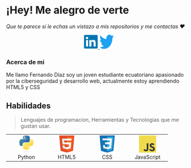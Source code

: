 <h1 align="Left">¡Hey! Me alegro de verte</h1>
<p>
  <i>Que te parece si le echas un vistazo a mis repositorios y me contactas&nbsp♥</i>
</p>
 <p align="center">
  <a href="https://www.linkedin.com/in/nahimdiaz/"> <img src="https://github.com/devicons/devicon/blob/master/icons/linkedin/linkedin-original.svg" witdth="100" height="39"/>
  </a>
  <a href="https://twitter.com/FNahim_Diaz"> <img src="https://github.com/devicons/devicon/blob/master/icons/twitter/twitter-original.svg" witdth="100" height="39"/>
  </a>
</p>

### Acerca de mi
<p>Me llamo Fernando Díaz soy un joven estudiante ecuatoriano apasionado por la ciberseguridad y desarrollo web, actualmente estoy aprendiendo HTML5 y CSS</p>
<!--- Sección de mis habilidades ---->
<h2 align="left">Habilidades</h2>

> Lenguajes de programacíon, Herramientas y Tecnologias que me gustan usar.
<table>
  <tr>
    <td align="center" width="96">
      <a>
        <img src="https://github.com/devicons/devicon/blob/master/icons/python/python-original.svg" width="48" height="48" alt="Python" />
      </a>
      <br>Python
    </td>
    <td align="center" width="96">
      <a>
        <img src="https://github.com/devicons/devicon/blob/master/icons/html5/html5-original.svg" width="48" height="48" alt="HTML5" />
      </a>
      <br>HTML5
    </td>
    <td align="center" width="96">
      <a>
        <img src="https://github.com/devicons/devicon/blob/master/icons/css3/css3-original.svg" width="48" height="48" alt="CSS" />
      </a>
      <br>CSS
    </td>
    <td align="center" width="96">
      <a>
        <img src="https://github.com/devicons/devicon/blob/master/icons/javascript/javascript-original.svg" width="48" height="48" alt="JavaScript" />
      </a>
      <br>JavaScript
    </td>
  </tr>
</table>
<!---
Nahim-Diaz/Nahim-Diaz is a ✨ special ✨ repository because its `README.md` (this file) appears on your GitHub profile.
You can click the Preview link to take a look at your changes.
---
